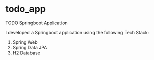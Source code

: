 # todo_app
TODO Springboot Application

I developed a Springboot application using the following Tech Stack: 
1.	Spring Web
2.	Spring Data JPA
3.	H2 Database
